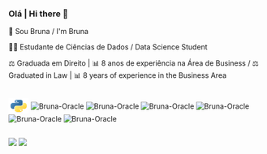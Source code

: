 ### Olá | Hi there 👋

🙂 Sou Bruna / I'm Bruna


👩‍💻 Estudante de Ciências de Dados / Data Science Student


⚖️ Graduada em Direito | 📊 8 anos de experiência na Área de Business / ⚖️ Graduated in Law | 📊 8 years of experience in the Business Area

<div style="display: inline_block"><br>
<img align="center" alt="Bruna-Python" height="30" width="40" src="https://raw.githubusercontent.com/devicons/devicon/master/icons/python/python-original.svg">
<img align="center" alt="Bruna-Oracle" height="30" width="40" src="https://cdn.jsdelivr.net/gh/devicons/devicon/icons/postgresql/postgresql-original.svg" />
<img align="center" alt="Bruna-Oracle" height="30" width="40" src="https://cdn.jsdelivr.net/gh/devicons/devicon/icons/oracle/oracle-original.svg" />
<img align="center" alt="Bruna-Oracle" height="30" width="40" src="https://cdn.jsdelivr.net/gh/devicons/devicon/icons/jupyter/jupyter-original-wordmark.svg" />
<img  align="center" alt="Bruna-Oracle" height="30" width="40" src="https://cdn.jsdelivr.net/gh/devicons/devicon/icons/git/git-original.svg" />
<img align="center" alt="Bruna-Oracle" height="30" width="40" src="https://cdn.jsdelivr.net/gh/devicons/devicon/icons/postgresql/postgresql-original.svg" />
<img align="center" alt="Bruna-Oracle" height="30" width="40" src="https://cdn.jsdelivr.net/gh/devicons/devicon/icons/pandas/pandas-original.svg" />
</div>

##

<div>
<a href="https://www.instagram.com/brunasfg/" target="_blank"><img src="https://img.shields.io/badge/-Instagram-%23E4405F?style=for-the-badge&logo=instagram&logoColor=white" target="_blank"></a> 
<a href="https://www.linkedin.com/in/bruna-fran%C3%A7a/" target="_blank"><img src="https://img.shields.io/badge/-LinkedIn-%230077B5?style=for-the-badge&logo=linkedin&logoColor=white" target="_blank"></a> 
</div>

                                 

          
